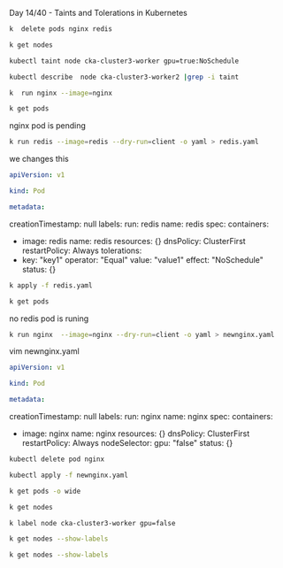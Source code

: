 Day 14/40 - Taints and Tolerations in Kubernetes



```bash
k  delete pods nginx redis
```
```bash
k get nodes
```
```bash
kubectl taint node cka-cluster3-worker gpu=true:NoSchedule
```
```bash
kubectl describe  node cka-cluster3-worker2 |grep -i taint
```
```bash
k  run nginx --image=nginx
```
```bash
k get pods
```
nginx pod is pending

```bash
k run redis --image=redis --dry-run=client -o yaml > redis.yaml
```
we changes this
```yaml
apiVersion: v1
```
```yaml
kind: Pod
```
```yaml
metadata:
```
creationTimestamp: null
labels:
run: redis
name: redis
spec:
containers:
- image: redis
name: redis
resources: {}
dnsPolicy: ClusterFirst
restartPolicy: Always
tolerations:
- key: "key1"
operator: "Equal"
value: "value1"
effect: "NoSchedule"
status: {}

```bash
k apply -f redis.yaml
```
```bash
k get pods
```
no redis pod is runing

```bash
k run nginx  --image=nginx --dry-run=client -o yaml > newnginx.yaml
```
vim newnginx.yaml
```yaml
apiVersion: v1
```
```yaml
kind: Pod
```
```yaml
metadata:
```
creationTimestamp: null
labels:
run: nginx
name: nginx
spec:
containers:
- image: nginx
name: nginx
resources: {}
dnsPolicy: ClusterFirst
restartPolicy: Always
nodeSelector:
gpu: "false"
status: {}

```bash
kubectl delete pod nginx
```
```bash
kubectl apply -f newnginx.yaml
```


```bash
k get pods -o wide
```


```bash
k get nodes
```

```bash
k label node cka-cluster3-worker gpu=false
```

```bash
k get nodes --show-labels
```

```bash
k get nodes --show-labels
```



